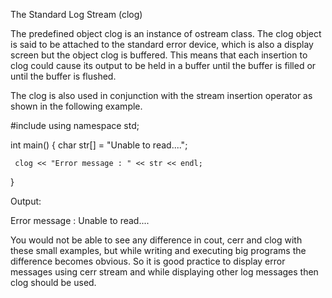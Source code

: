 The Standard Log Stream (clog)

The predefined object clog is an instance of ostream class. The clog object is said to be attached to the standard error device, which is also a display screen but the object clog is buffered. This means that each insertion to clog could cause its output to be held in a buffer until the buffer is filled or until the buffer is flushed.

The clog is also used in conjunction with the stream insertion operator as shown in the following example.


  #include <iostream>
  using namespace std;

  int main() {
     char str[] = "Unable to read....";

     clog << "Error message : " << str << endl;
  }

Output:

  Error message : Unable to read....

You would not be able to see any difference in cout, cerr and clog with these small examples, but while writing and executing big programs the difference becomes obvious. So it is good practice to display error messages using cerr stream and while displaying other log messages then clog should be used.
